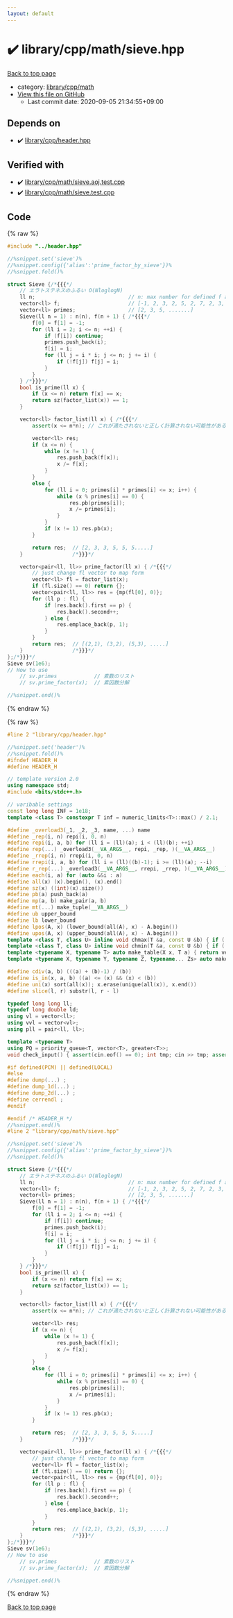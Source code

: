 ```yaml
---
layout: default
---
```


<!-- mathjax config similar to math.stackexchange -->
<script type="text/javascript" async
  src="https://cdnjs.cloudflare.com/ajax/libs/mathjax/2.7.5/MathJax.js?config=TeX-MML-AM_CHTML">
</script>
<script type="text/x-mathjax-config">
  MathJax.Hub.Config({
    TeX: { equationNumbers: { autoNumber: "AMS" }},
    tex2jax: {
      inlineMath: [ ['$','$'] ],
      processEscapes: true
    },
    "HTML-CSS": { matchFontHeight: false },
    displayAlign: "left",
    displayIndent: "2em"
  });
</script>

<script type="text/javascript" src="https://cdnjs.cloudflare.com/ajax/libs/jquery/3.4.1/jquery.min.js"></script>
<script src="https://cdn.jsdelivr.net/npm/jquery-balloon-js@1.1.2/jquery.balloon.min.js" integrity="sha256-ZEYs9VrgAeNuPvs15E39OsyOJaIkXEEt10fzxJ20+2I=" crossorigin="anonymous"></script>
<script type="text/javascript" src="../../../../assets/js/copy-button.js"></script>
<link rel="stylesheet" href="../../../../assets/css/copy-button.css" />


# :heavy_check_mark: library/cpp/math/sieve.hpp

<a href="../../../../index.html">Back to top page</a>

* category: <a href="../../../../index.html#38e8a99339d0d505d14feb619e0537d8">library/cpp/math</a>
* <a href="{{ site.github.repository_url }}/blob/master/library/cpp/math/sieve.hpp">View this file on GitHub</a>
    - Last commit date: 2020-09-05 21:34:55+09:00




## Depends on

* :heavy_check_mark: <a href="../header.hpp.html">library/cpp/header.hpp</a>


## Verified with

* :heavy_check_mark: <a href="../../../../verify/library/cpp/math/sieve.aoj.test.cpp.html">library/cpp/math/sieve.aoj.test.cpp</a>
* :heavy_check_mark: <a href="../../../../verify/library/cpp/math/sieve.test.cpp.html">library/cpp/math/sieve.test.cpp</a>


## Code

<a id="unbundled"></a>
{% raw %}
```cpp
#include "../header.hpp"

//%snippet.set('sieve')%
//%snippet.config({'alias':'prime_factor_by_sieve'})%
//%snippet.fold()%

struct Sieve {/*{{{*/
    // エラトステネスのふるい O(NloglogN)
    ll n;                              // n: max number for defined f and primes
    vector<ll> f;                      // [-1, 2, 3, 2, 5, 2, 7, 2, 3, ....]
    vector<ll> primes;                 // [2, 3, 5, .......]
    Sieve(ll n = 1) : n(n), f(n + 1) { /*{{{*/
        f[0] = f[1] = -1;
        for (ll i = 2; i <= n; ++i) {
            if (f[i]) continue;
            primes.push_back(i);
            f[i] = i;
            for (ll j = i * i; j <= n; j += i) {
                if (!f[j]) f[j] = i;
            }
        }
    } /*}}}*/
    bool is_prime(ll x) {
        if (x <= n) return f[x] == x; 
        return sz(factor_list(x)) == 1;
    }

    vector<ll> factor_list(ll x) { /*{{{*/
        assert(x <= n*n); // これが満たされないと正しく計算されない可能性がある。

        vector<ll> res;
        if (x <= n) {
            while (x != 1) {
                res.push_back(f[x]);
                x /= f[x];
            }
        }
        else {
            for (ll i = 0; primes[i] * primes[i] <= x; i++) {
                while (x % primes[i] == 0) {
                    res.pb(primes[i]);
                    x /= primes[i];
                }
            }
            if (x != 1) res.pb(x);
        }

        return res;  // [2, 3, 3, 5, 5, 5.....]
    }                /*}}}*/

    vector<pair<ll, ll>> prime_factor(ll x) { /*{{{*/
        // just change fl vector to map form
        vector<ll> fl = factor_list(x);
        if (fl.size() == 0) return {};
        vector<pair<ll, ll>> res = {mp(fl[0], 0)};
        for (ll p : fl) {
            if (res.back().first == p) {
                res.back().second++;
            } else {
                res.emplace_back(p, 1);
            }
        }
        return res;  // [(2,1), (3,2), (5,3), .....]
    }                /*}}}*/
};/*}}}*/
Sieve sv(1e6);
// How to use
    // sv.primes            // 素数のリスト
    // sv.prime_factor(x);  // 素因数分解

//%snippet.end()%

```
{% endraw %}

<a id="bundled"></a>
{% raw %}
```cpp
#line 2 "library/cpp/header.hpp"

//%snippet.set('header')%
//%snippet.fold()%
#ifndef HEADER_H
#define HEADER_H

// template version 2.0
using namespace std;
#include <bits/stdc++.h>

// varibable settings
const long long INF = 1e18;
template <class T> constexpr T inf = numeric_limits<T>::max() / 2.1;

#define _overload3(_1, _2, _3, name, ...) name
#define _rep(i, n) repi(i, 0, n)
#define repi(i, a, b) for (ll i = (ll)(a); i < (ll)(b); ++i)
#define rep(...) _overload3(__VA_ARGS__, repi, _rep, )(__VA_ARGS__)
#define _rrep(i, n) rrepi(i, 0, n)
#define rrepi(i, a, b) for (ll i = (ll)((b)-1); i >= (ll)(a); --i)
#define r_rep(...) _overload3(__VA_ARGS__, rrepi, _rrep, )(__VA_ARGS__)
#define each(i, a) for (auto &&i : a)
#define all(x) (x).begin(), (x).end()
#define sz(x) ((int)(x).size())
#define pb(a) push_back(a)
#define mp(a, b) make_pair(a, b)
#define mt(...) make_tuple(__VA_ARGS__)
#define ub upper_bound
#define lb lower_bound
#define lpos(A, x) (lower_bound(all(A), x) - A.begin())
#define upos(A, x) (upper_bound(all(A), x) - A.begin())
template <class T, class U> inline void chmax(T &a, const U &b) { if ((a) < (b)) (a) = (b); }
template <class T, class U> inline void chmin(T &a, const U &b) { if ((a) > (b)) (a) = (b); }
template <typename X, typename T> auto make_table(X x, T a) { return vector<T>(x, a); }
template <typename X, typename Y, typename Z, typename... Zs> auto make_table(X x, Y y, Z z, Zs... zs) { auto cont = make_table(y, z, zs...); return vector<decltype(cont)>(x, cont); }

#define cdiv(a, b) (((a) + (b)-1) / (b))
#define is_in(x, a, b) ((a) <= (x) && (x) < (b))
#define uni(x) sort(all(x)); x.erase(unique(all(x)), x.end())
#define slice(l, r) substr(l, r - l)

typedef long long ll;
typedef long double ld;
using vl = vector<ll>;
using vvl = vector<vl>;
using pll = pair<ll, ll>;

template <typename T>
using PQ = priority_queue<T, vector<T>, greater<T>>;
void check_input() { assert(cin.eof() == 0); int tmp; cin >> tmp; assert(cin.eof() == 1); }

#if defined(PCM) || defined(LOCAL)
#else
#define dump(...) ;
#define dump_1d(...) ;
#define dump_2d(...) ;
#define cerrendl ;
#endif

#endif /* HEADER_H */
//%snippet.end()%
#line 2 "library/cpp/math/sieve.hpp"

//%snippet.set('sieve')%
//%snippet.config({'alias':'prime_factor_by_sieve'})%
//%snippet.fold()%

struct Sieve {/*{{{*/
    // エラトステネスのふるい O(NloglogN)
    ll n;                              // n: max number for defined f and primes
    vector<ll> f;                      // [-1, 2, 3, 2, 5, 2, 7, 2, 3, ....]
    vector<ll> primes;                 // [2, 3, 5, .......]
    Sieve(ll n = 1) : n(n), f(n + 1) { /*{{{*/
        f[0] = f[1] = -1;
        for (ll i = 2; i <= n; ++i) {
            if (f[i]) continue;
            primes.push_back(i);
            f[i] = i;
            for (ll j = i * i; j <= n; j += i) {
                if (!f[j]) f[j] = i;
            }
        }
    } /*}}}*/
    bool is_prime(ll x) {
        if (x <= n) return f[x] == x; 
        return sz(factor_list(x)) == 1;
    }

    vector<ll> factor_list(ll x) { /*{{{*/
        assert(x <= n*n); // これが満たされないと正しく計算されない可能性がある。

        vector<ll> res;
        if (x <= n) {
            while (x != 1) {
                res.push_back(f[x]);
                x /= f[x];
            }
        }
        else {
            for (ll i = 0; primes[i] * primes[i] <= x; i++) {
                while (x % primes[i] == 0) {
                    res.pb(primes[i]);
                    x /= primes[i];
                }
            }
            if (x != 1) res.pb(x);
        }

        return res;  // [2, 3, 3, 5, 5, 5.....]
    }                /*}}}*/

    vector<pair<ll, ll>> prime_factor(ll x) { /*{{{*/
        // just change fl vector to map form
        vector<ll> fl = factor_list(x);
        if (fl.size() == 0) return {};
        vector<pair<ll, ll>> res = {mp(fl[0], 0)};
        for (ll p : fl) {
            if (res.back().first == p) {
                res.back().second++;
            } else {
                res.emplace_back(p, 1);
            }
        }
        return res;  // [(2,1), (3,2), (5,3), .....]
    }                /*}}}*/
};/*}}}*/
Sieve sv(1e6);
// How to use
    // sv.primes            // 素数のリスト
    // sv.prime_factor(x);  // 素因数分解

//%snippet.end()%

```
{% endraw %}

<a href="../../../../index.html">Back to top page</a>

